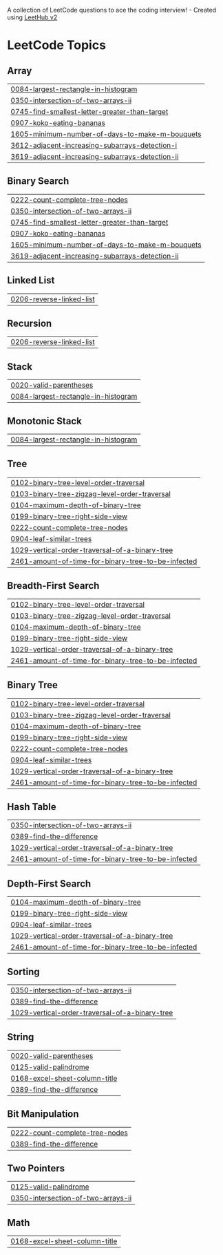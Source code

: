 A collection of LeetCode questions to ace the coding interview! - Created using [LeetHub v2](https://github.com/arunbhardwaj/LeetHub-2.0)
<!---LeetCode Topics Start-->
# LeetCode Topics
## Array
|  |
| ------- |
| [0084-largest-rectangle-in-histogram](https://github.com/PadmajaMaram/October2025/tree/master/0084-largest-rectangle-in-histogram) |
| [0350-intersection-of-two-arrays-ii](https://github.com/PadmajaMaram/October2025/tree/master/0350-intersection-of-two-arrays-ii) |
| [0745-find-smallest-letter-greater-than-target](https://github.com/PadmajaMaram/October2025/tree/master/0745-find-smallest-letter-greater-than-target) |
| [0907-koko-eating-bananas](https://github.com/PadmajaMaram/October2025/tree/master/0907-koko-eating-bananas) |
| [1605-minimum-number-of-days-to-make-m-bouquets](https://github.com/PadmajaMaram/October2025/tree/master/1605-minimum-number-of-days-to-make-m-bouquets) |
| [3612-adjacent-increasing-subarrays-detection-i](https://github.com/PadmajaMaram/October2025/tree/master/3612-adjacent-increasing-subarrays-detection-i) |
| [3619-adjacent-increasing-subarrays-detection-ii](https://github.com/PadmajaMaram/October2025/tree/master/3619-adjacent-increasing-subarrays-detection-ii) |
## Binary Search
|  |
| ------- |
| [0222-count-complete-tree-nodes](https://github.com/PadmajaMaram/October2025/tree/master/0222-count-complete-tree-nodes) |
| [0350-intersection-of-two-arrays-ii](https://github.com/PadmajaMaram/October2025/tree/master/0350-intersection-of-two-arrays-ii) |
| [0745-find-smallest-letter-greater-than-target](https://github.com/PadmajaMaram/October2025/tree/master/0745-find-smallest-letter-greater-than-target) |
| [0907-koko-eating-bananas](https://github.com/PadmajaMaram/October2025/tree/master/0907-koko-eating-bananas) |
| [1605-minimum-number-of-days-to-make-m-bouquets](https://github.com/PadmajaMaram/October2025/tree/master/1605-minimum-number-of-days-to-make-m-bouquets) |
| [3619-adjacent-increasing-subarrays-detection-ii](https://github.com/PadmajaMaram/October2025/tree/master/3619-adjacent-increasing-subarrays-detection-ii) |
## Linked List
|  |
| ------- |
| [0206-reverse-linked-list](https://github.com/PadmajaMaram/October2025/tree/master/0206-reverse-linked-list) |
## Recursion
|  |
| ------- |
| [0206-reverse-linked-list](https://github.com/PadmajaMaram/October2025/tree/master/0206-reverse-linked-list) |
## Stack
|  |
| ------- |
| [0020-valid-parentheses](https://github.com/PadmajaMaram/October2025/tree/master/0020-valid-parentheses) |
| [0084-largest-rectangle-in-histogram](https://github.com/PadmajaMaram/October2025/tree/master/0084-largest-rectangle-in-histogram) |
## Monotonic Stack
|  |
| ------- |
| [0084-largest-rectangle-in-histogram](https://github.com/PadmajaMaram/October2025/tree/master/0084-largest-rectangle-in-histogram) |
## Tree
|  |
| ------- |
| [0102-binary-tree-level-order-traversal](https://github.com/PadmajaMaram/October2025/tree/master/0102-binary-tree-level-order-traversal) |
| [0103-binary-tree-zigzag-level-order-traversal](https://github.com/PadmajaMaram/October2025/tree/master/0103-binary-tree-zigzag-level-order-traversal) |
| [0104-maximum-depth-of-binary-tree](https://github.com/PadmajaMaram/October2025/tree/master/0104-maximum-depth-of-binary-tree) |
| [0199-binary-tree-right-side-view](https://github.com/PadmajaMaram/October2025/tree/master/0199-binary-tree-right-side-view) |
| [0222-count-complete-tree-nodes](https://github.com/PadmajaMaram/October2025/tree/master/0222-count-complete-tree-nodes) |
| [0904-leaf-similar-trees](https://github.com/PadmajaMaram/October2025/tree/master/0904-leaf-similar-trees) |
| [1029-vertical-order-traversal-of-a-binary-tree](https://github.com/PadmajaMaram/October2025/tree/master/1029-vertical-order-traversal-of-a-binary-tree) |
| [2461-amount-of-time-for-binary-tree-to-be-infected](https://github.com/PadmajaMaram/October2025/tree/master/2461-amount-of-time-for-binary-tree-to-be-infected) |
## Breadth-First Search
|  |
| ------- |
| [0102-binary-tree-level-order-traversal](https://github.com/PadmajaMaram/October2025/tree/master/0102-binary-tree-level-order-traversal) |
| [0103-binary-tree-zigzag-level-order-traversal](https://github.com/PadmajaMaram/October2025/tree/master/0103-binary-tree-zigzag-level-order-traversal) |
| [0104-maximum-depth-of-binary-tree](https://github.com/PadmajaMaram/October2025/tree/master/0104-maximum-depth-of-binary-tree) |
| [0199-binary-tree-right-side-view](https://github.com/PadmajaMaram/October2025/tree/master/0199-binary-tree-right-side-view) |
| [1029-vertical-order-traversal-of-a-binary-tree](https://github.com/PadmajaMaram/October2025/tree/master/1029-vertical-order-traversal-of-a-binary-tree) |
| [2461-amount-of-time-for-binary-tree-to-be-infected](https://github.com/PadmajaMaram/October2025/tree/master/2461-amount-of-time-for-binary-tree-to-be-infected) |
## Binary Tree
|  |
| ------- |
| [0102-binary-tree-level-order-traversal](https://github.com/PadmajaMaram/October2025/tree/master/0102-binary-tree-level-order-traversal) |
| [0103-binary-tree-zigzag-level-order-traversal](https://github.com/PadmajaMaram/October2025/tree/master/0103-binary-tree-zigzag-level-order-traversal) |
| [0104-maximum-depth-of-binary-tree](https://github.com/PadmajaMaram/October2025/tree/master/0104-maximum-depth-of-binary-tree) |
| [0199-binary-tree-right-side-view](https://github.com/PadmajaMaram/October2025/tree/master/0199-binary-tree-right-side-view) |
| [0222-count-complete-tree-nodes](https://github.com/PadmajaMaram/October2025/tree/master/0222-count-complete-tree-nodes) |
| [0904-leaf-similar-trees](https://github.com/PadmajaMaram/October2025/tree/master/0904-leaf-similar-trees) |
| [1029-vertical-order-traversal-of-a-binary-tree](https://github.com/PadmajaMaram/October2025/tree/master/1029-vertical-order-traversal-of-a-binary-tree) |
| [2461-amount-of-time-for-binary-tree-to-be-infected](https://github.com/PadmajaMaram/October2025/tree/master/2461-amount-of-time-for-binary-tree-to-be-infected) |
## Hash Table
|  |
| ------- |
| [0350-intersection-of-two-arrays-ii](https://github.com/PadmajaMaram/October2025/tree/master/0350-intersection-of-two-arrays-ii) |
| [0389-find-the-difference](https://github.com/PadmajaMaram/October2025/tree/master/0389-find-the-difference) |
| [1029-vertical-order-traversal-of-a-binary-tree](https://github.com/PadmajaMaram/October2025/tree/master/1029-vertical-order-traversal-of-a-binary-tree) |
| [2461-amount-of-time-for-binary-tree-to-be-infected](https://github.com/PadmajaMaram/October2025/tree/master/2461-amount-of-time-for-binary-tree-to-be-infected) |
## Depth-First Search
|  |
| ------- |
| [0104-maximum-depth-of-binary-tree](https://github.com/PadmajaMaram/October2025/tree/master/0104-maximum-depth-of-binary-tree) |
| [0199-binary-tree-right-side-view](https://github.com/PadmajaMaram/October2025/tree/master/0199-binary-tree-right-side-view) |
| [0904-leaf-similar-trees](https://github.com/PadmajaMaram/October2025/tree/master/0904-leaf-similar-trees) |
| [1029-vertical-order-traversal-of-a-binary-tree](https://github.com/PadmajaMaram/October2025/tree/master/1029-vertical-order-traversal-of-a-binary-tree) |
| [2461-amount-of-time-for-binary-tree-to-be-infected](https://github.com/PadmajaMaram/October2025/tree/master/2461-amount-of-time-for-binary-tree-to-be-infected) |
## Sorting
|  |
| ------- |
| [0350-intersection-of-two-arrays-ii](https://github.com/PadmajaMaram/October2025/tree/master/0350-intersection-of-two-arrays-ii) |
| [0389-find-the-difference](https://github.com/PadmajaMaram/October2025/tree/master/0389-find-the-difference) |
| [1029-vertical-order-traversal-of-a-binary-tree](https://github.com/PadmajaMaram/October2025/tree/master/1029-vertical-order-traversal-of-a-binary-tree) |
## String
|  |
| ------- |
| [0020-valid-parentheses](https://github.com/PadmajaMaram/October2025/tree/master/0020-valid-parentheses) |
| [0125-valid-palindrome](https://github.com/PadmajaMaram/October2025/tree/master/0125-valid-palindrome) |
| [0168-excel-sheet-column-title](https://github.com/PadmajaMaram/October2025/tree/master/0168-excel-sheet-column-title) |
| [0389-find-the-difference](https://github.com/PadmajaMaram/October2025/tree/master/0389-find-the-difference) |
## Bit Manipulation
|  |
| ------- |
| [0222-count-complete-tree-nodes](https://github.com/PadmajaMaram/October2025/tree/master/0222-count-complete-tree-nodes) |
| [0389-find-the-difference](https://github.com/PadmajaMaram/October2025/tree/master/0389-find-the-difference) |
## Two Pointers
|  |
| ------- |
| [0125-valid-palindrome](https://github.com/PadmajaMaram/October2025/tree/master/0125-valid-palindrome) |
| [0350-intersection-of-two-arrays-ii](https://github.com/PadmajaMaram/October2025/tree/master/0350-intersection-of-two-arrays-ii) |
## Math
|  |
| ------- |
| [0168-excel-sheet-column-title](https://github.com/PadmajaMaram/October2025/tree/master/0168-excel-sheet-column-title) |
<!---LeetCode Topics End-->